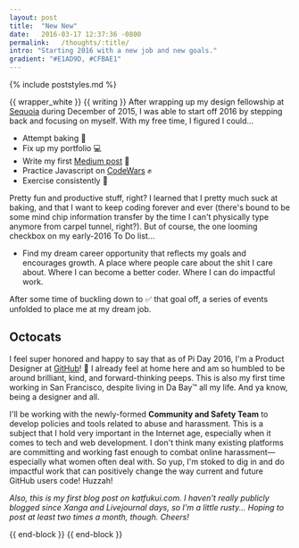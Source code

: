 ```yaml
---
layout: post
title:  "New New"
date:   2016-03-17 12:37:36 -0800
permalink:   /thoughts/:title/
intro: "Starting 2016 with a new job and new goals."
gradient: "#E1AD9D, #CFBAE1"
---
```

{% include poststyles.md %}

{{ wrapper_white }}
{{ writing }}
After wrapping up my design fellowship at [Sequoia](http://www.sequoiacap.com) during December of 2015, I was able to start off 2016 by stepping back and focusing on myself. With my free time, I figured I could...

* Attempt baking 🍰
* Fix up my portfolio 💻
* Write my first [Medium post](https://medium.com/@katfukui/the-design-portfolio-workflow-a94030d0b39e) 📝
* Practice Javascript on [CodeWars](http://www.codewars.com) ✊
* Exercise consistently 🏃

Pretty fun and productive stuff, right? I learned that I pretty much suck at baking, and that I want to keep coding forever and ever (there's bound to be some mind chip information transfer by the time I can't physically type anymore from carpel tunnel, right?). But of course, the one looming checkbox on my early-2016 To Do list...

* Find my dream career opportunity that reflects my goals and encourages growth. A place where people care about the shit I care about. Where I can become a better coder. Where I can do impactful work.

After some time of buckling down to ✅ that goal off, a series of events unfolded to place me at my dream job.

## Octocats
I feel super honored and happy to say that as of Pi Day 2016, I'm a Product Designer at [GitHub](http://www.github.com)! 🎉 I already feel at home here and am so humbled to be around brilliant, kind, and forward-thinking peeps. This is also my first time working in San Francisco, despite living in Da Bay&trade; all my life. And ya know, being a designer and all.

I'll be working with the newly-formed **Community and Safety Team** to develop policies and tools related to abuse and harassment. This is a subject that I hold very important in the Internet age, especially when it comes to tech and web development. I don't think many existing platforms are committing and working fast enough to combat online harassment—especially what women often deal with. So yup, I'm stoked to dig in and do impactful work that can positively change the way current and future GitHub users code! Huzzah!

_Also, this is my first blog post on katfukui.com. I haven't really publicly blogged since Xanga and Livejournal days, so I'm a little rusty... Hoping to post at least two times a month, though. Cheers!_

{{ end-block }}
{{ end-block }}
